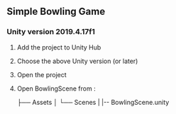## Simple Bowling Game
### Unity version 2019.4.17f1

1. Add the project to Unity Hub
2. Choose the above Unity version (or later)
3. Open the project
4. Open BowlingScene from :

	├── Assets
	│   └── Scenes
	|       |-- BowlingScene.unity
   
